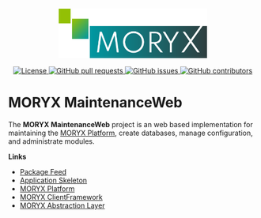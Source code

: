 <p align="center">
    <img src="docs/resources/MORYX_logo.svg" alt="MORYX Logo" width="300px" />
</p>

<p align="center">
    <!--<a href="https://github.com/PHOENIXCONTACT/MORYX-MaintenanceWeb/workflows">
        <img src="https://github.com/PHOENIXCONTACT/MORYX-MaintenanceWeb/workflows/CI/badge.svg" alt="CI">
    </a>-->
    <!--<a href="https://www.myget.org/feed/Packages/moryx">
        <img src="https://img.shields.io/myget/moryx/v/Moryx.Runtime.Maintenance.Web.UI" alt="MyGet">
    </a>-->
    <a href="https://github.com/PHOENIXCONTACT/MORYX-MaintenanceWeb/blob/dev/LICENSE">
        <img src="https://img.shields.io/github/license/PHOENIXCONTACT/MORYX-MaintenanceWeb" alt="License">
    </a>
    <a href="https://github.com/PHOENIXCONTACT/MORYX-MaintenanceWeb/pulls">
        <img src="https://img.shields.io/github/issues-pr/PHOENIXCONTACT/MORYX-MaintenanceWeb" alt="GitHub pull requests">
    </a>
    <a href="https://github.com/PHOENIXCONTACT/MORYX-MaintenanceWeb/issues">
        <img src="https://img.shields.io/github/issues/PHOENIXCONTACT/MORYX-MaintenanceWeb" alt="GitHub issues">
    </a>
    <a href="https://github.com/PHOENIXCONTACT/MORYX-MaintenanceWeb/graphs/contributors">
        <img src="https://img.shields.io/github/contributors-anon/PHOENIXCONTACT/MORYX-MaintenanceWeb" alt="GitHub contributors">
    </a>
</p>

# MORYX MaintenanceWeb

The **MORYX MaintenanceWeb** project is an web based implementation for maintaining the [MORYX Platform](https://github.com/PHOENIXCONTACT/MORYX-Platform), create databases, manage configuration, and administrate modules.

**Links**
- [Package Feed](https://www.myget.org/feed/Packages/moryx)
- [Application Skeleton](https://github.com/PHOENIXCONTACT/MORYX-Template)
- [MORYX Platform](https://github.com/PHOENIXCONTACT/MORYX-Platform)
- [MORYX ClientFramework](https://github.com/PHOENIXCONTACT/MORYX-ClientFramework)
- [MORYX Abstraction Layer](https://github.com/PHOENIXCONTACT/MORYX-AbstractionLayer)
